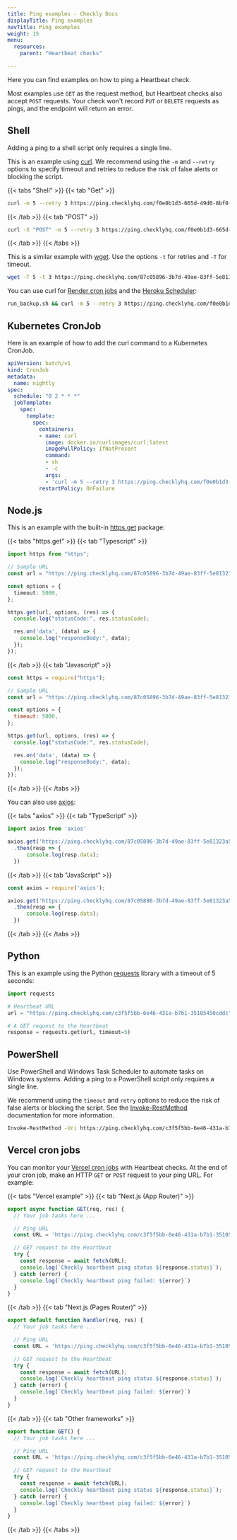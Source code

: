 ```yaml
---
title: Ping examples - Checkly Docs
displayTitle: Ping examples
navTitle: Ping examples
weight: 15
menu:
  resources:
    parent: "Heartbeat checks"

---
```


Here you can find examples on how to ping a Heartbeat check. 

Most examples use `GET` as the request method, but Heartbeat checks also accept `POST` requests. Your check won't record `PUT` or `DELETE` requests as pings, and the endpoint will return an error.

## Shell
Adding a ping to a shell script only requires a single line.

This is an example using [curl](https://curl.se/). We recommend using the `-m` and `--retry` options to specify timeout and retries to reduce the risk of false alerts or blocking the script.

{{< tabs "Shell" >}}
{{< tab "Get" >}}
```BASH {title="run_backup.sh"}
curl -m 5 --retry 3 https://ping.checklyhq.com/f0e0b1d3-665d-49d0-8bf0-3e6504c3d372
```
{{< /tab >}}
{{< tab "POST" >}}
```BASH {title="run_backup.sh"}
curl -X "POST" -m 5 --retry 3 https://ping.checklyhq.com/f0e0b1d3-665d-49d0-8bf0-3e6504c3d372
```
{{< /tab >}}
{{< /tabs >}}

This is a similar example with [wget](https://www.gnu.org/software/wget/). Use the options `-t` for retries and `-T` for timeout.

```BASH {title="run_backup.sh"}
wget -T 5 -t 3 https://ping.checklyhq.com/87c05896-3b7d-49ae-83ff-5e81323a54c4
```

You can use curl for [Render cron jobs](https://render.com/docs/cronjobs) and the [Heroku Scheduler](https://devcenter.heroku.com/articles/scheduler):

```BASH
run_backup.sh && curl -m 5 --retry 3 https://ping.checklyhq.com/f0e0b1d3-665d-49d0-8bf0-3e6504c3d372
```

## Kubernetes CronJob
Here is an example of how to add the curl command to a Kubernetes CronJob.

```YAML {title="my-scheduled-job.yaml"}
apiVersion: batch/v1
kind: CronJob
metadata:
  name: nightly
spec:
  schedule: "0 2 * * *"
  jobTemplate:
    spec:
      template:
        spec:
          containers:
          - name: curl
            image: docker.io/curlimages/curl:latest
            imagePullPolicy: IfNotPresent
            command:
            - sh
            - -c
            args:
            - 'curl -m 5 --retry 3 https://ping.checklyhq.com/f0e0b1d3-665d-49d0-8bf0-3e6504c3d372;'
          restartPolicy: OnFailure
```

## Node.js

This is an example with the built-in [https.get](https://nodejs.org/api/https.html#httpsgeturl-options-callback) package:

{{< tabs "https.get" >}}
{{< tab "Typescript" >}}
```ts {title="my-scheduled-job.ts"}
import https from "https";

// Sample URL
const url = "https://ping.checklyhq.com/87c05896-3b7d-49ae-83ff-5e81323a54c4";

const options = {
  timeout: 5000,
};

https.get(url, options, (res) => {
  console.log("statusCode:", res.statusCode);

  res.on('data', (data) => {
    console.log("responseBody:", data);
  });
});
```
{{< /tab >}}
{{< tab "Javascript" >}}
```js {title="my-scheduled-job.js"}
const https = require("https");

// Sample URL
const url = "https://ping.checklyhq.com/87c05896-3b7d-49ae-83ff-5e81323a54c4";

const options = {
  timeout: 5000,
};

https.get(url, options, (res) => {
  console.log("statusCode:", res.statusCode);

  res.on('data', (data) => {
    console.log("responseBody:", data);
  });
});
```
{{< /tab >}}
{{< /tabs >}}

You can also use [axios](https://axios-http.com/):

{{< tabs "axios" >}}
{{< tab "TypeScript" >}}
```ts {title="my-scheduled-job.ts"}
import axios from 'axios'

axios.get('https://ping.checklyhq.com/87c05896-3b7d-49ae-83ff-5e81323a54c4')
  .then(resp => {
      console.log(resp.data);
  })

```
{{< /tab >}}
{{< tab "JavaScript" >}}
```js {title="my-scheduled-job.js"}
const axios = require('axios');

axios.get('https://ping.checklyhq.com/87c05896-3b7d-49ae-83ff-5e81323a54c4')
  .then(resp => {
      console.log(resp.data);
  })
```
{{< /tab >}}
{{< /tabs >}}

## Python
This is an example using the Python [requests](https://requests.readthedocs.io/en/latest/) library with a timeout of 5 seconds:

```PYTHON {title="my_scheduled_job.py"}
import requests

# Heartbeat URL
url = "https://ping.checklyhq.com/c3f5f5bb-6e46-431a-b7b1-35105450cddc"

# A GET request to the Heartbeat
response = requests.get(url, timeout=5)
```

## PowerShell
Use PowerShell and Windows Task Scheduler to automate tasks on Windows systems. Adding a ping to a PowerShell script only requires a single line.

We recommend using the `timeout` and `retry` options to reduce the risk of false alerts or blocking the script. See the [Invoke-RestMethod](https://learn.microsoft.com/en-us/powershell/module/microsoft.powershell.utility/invoke-restmethod?view=powershell-7.3) documentation for more information.

```BASH
Invoke-RestMethod -Uri https://ping.checklyhq.com/c3f5f5bb-6e46-431a-b7b1-35105450cddc -TimeoutSec 5 -MaximumRetryCount 3 -RetryIntervalSec 5
```

## Vercel cron jobs

You can monitor your [Vercel cron jobs](https://vercel.com/docs/cron-jobs) with Heartbeat checks. At the end of your cron job, make an HTTP `GET` or `POST` request to your ping URL. For example:

{{< tabs "Vercel example" >}}
{{< tab "Next.js (App Router)" >}}
```js {title="app/api/my-cron-job/route.js"}
export async function GET(req, res) {
  // Your job tasks here ...

  // Ping URL
  const URL = 'https://ping.checklyhq.com/c3f5f5bb-6e46-431a-b7b1-35105450cddc';

  // GET request to the Heartbeat
  try {
    const response = await fetch(URL);
    console.log(`Checkly heartbeat ping status ${response.status}`);
  } catch (error) {
    console.log(`Checkly heartbeat ping failed: ${error}`)
  }  
}
```
{{< /tab >}}
{{< tab "Next.js (Pages Router)" >}}
```js {title="pages/api/my-cron-job.js"}
export default function handler(req, res) {
  // Your job tasks here ...

  // Ping URL
  const URL = 'https://ping.checklyhq.com/c3f5f5bb-6e46-431a-b7b1-35105450cddc';

  // GET request to the Heartbeat
  try {
    const response = await fetch(URL);
    console.log(`Checkly heartbeat ping status ${response.status}`);
  } catch (error) {
    console.log(`Checkly heartbeat ping failed: ${error}`)
  }
}
```
{{< /tab >}}
{{< tab "Other frameworks" >}}
```js {title="api/my-cron-job.js"}
export function GET() {
  // Your job tasks here ...

  // Ping URL
  const URL = 'https://ping.checklyhq.com/c3f5f5bb-6e46-431a-b7b1-35105450cddc';

  // GET request to the Heartbeat
  try {
    const response = await fetch(URL);
    console.log(`Checkly heartbeat ping status ${response.status}`);
  } catch (error) {
    console.log(`Checkly heartbeat ping failed: ${error}`)
  }
}
```
{{< /tab >}}
{{< /tabs >}}